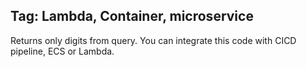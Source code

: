 ## Tag: Lambda, Container, microservice

Returns only digits from query. You can integrate this code with CICD pipeline, ECS or Lambda.